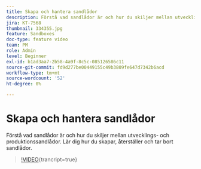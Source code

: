 ```yaml
---
title: Skapa och hantera sandlådor
description: Förstå vad sandlådor är och hur du skiljer mellan utvecklings- och produktionssandlådor. Lär dig hur du skapar, återställer och tar bort sandlådor.
jira: KT-7568
thumbnail: 334355.jpg
feature: Sandboxes
doc-type: feature video
team: PM
role: Admin
level: Beginner
exl-id: b1ad3aa7-2b58-4a9f-8c5c-085126586c11
source-git-commit: fd9d277be00449155c49b3809fe647d7342b6acd
workflow-type: tm+mt
source-wordcount: '52'
ht-degree: 0%

---
```


# Skapa och hantera sandlådor

Förstå vad sandlådor är och hur du skiljer mellan utvecklings- och produktionssandlådor. Lär dig hur du skapar, återställer och tar bort sandlådor.

>[!VIDEO](https://video.tv.adobe.com/v/334355?quality=12&learn=on){trancript=true}
